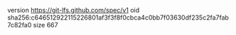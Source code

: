 version https://git-lfs.github.com/spec/v1
oid sha256:c646512922115226801af3f3f8f0cbca4c0bb7f03630df235c2fa7fab7c82fa0
size 667

